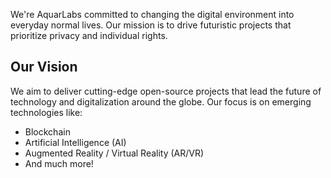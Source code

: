 <!-- Banner Image -->

We're AquarLabs committed to changing the digital environment into everyday normal lives. Our mission is to drive futuristic projects that prioritize privacy and individual rights.

## Our Vision
We aim to deliver cutting-edge open-source projects that lead the future of technology and digitalization around the globe. Our focus is on emerging technologies like:

- Blockchain
- Artificial Intelligence (AI)
- Augmented Reality / Virtual Reality (AR/VR)
- And much more!
